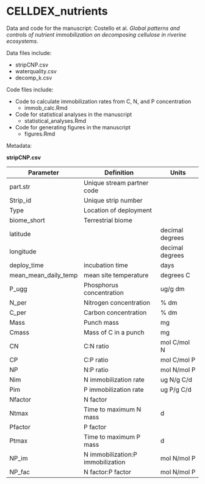 # CELLDEX_nutrients
Data and code for the manuscript:
Costello et al. *Global patterns and controls of nutrient immobilization on decomposing cellulose in riverine ecosystems*.


Data files include:
  * stripCNP.csv
  * waterquality.csv
  * decomp_k.csv


Code files include:
  * Code to calculate immobilization rates from C, N, and P concentration
    * immob_calc.Rmd
  * Code for statistical analyses in the manuscript
    * statistical_analyses.Rmd
  * Code for generating figures in the manuscript
    * figures.Rmd

Metadata:

__stripCNP.csv__

|Parameter     |Definition   |Units  |
| ------------- |-----------| -----|
|part.str|Unique stream partner code||
|Strip_id|Unique strip number||
|Type|Location of deployment||
|biome_short|Terrestrial biome||
|latitude||decimal degrees|
|longitude||decimal degrees|
|deploy_time|incubation time|days|
|mean_mean_daily_temp|mean site temperature|degrees C|
|P_ugg|Phosphorus concentration| ug/g dm|
|N_per|Nitrogen concentration|% dm|
|C_per|Carbon concentration|% dm|
|Mass|Punch mass|mg|
|Cmass|Mass of C in a punch|mg|
|CN|C:N ratio|mol C/mol N|
|CP|C:P ratio|mol C/mol P|
|NP|N:P ratio|mol N/mol P|
|Nim|N immobilization rate|ug N/g C/d|
|Pim|P immobilization rate|ug P/g C/d|
|Nfactor|N factor| |
|Ntmax|Time to maximum N mass|d|
|Pfactor|P factor| |
|Ptmax|Time to maximum P mass|d|
|NP_im|N immobilization:P immobilization|mol N/mol P|
|NP_fac|N factor:P factor|mol N/mol P|